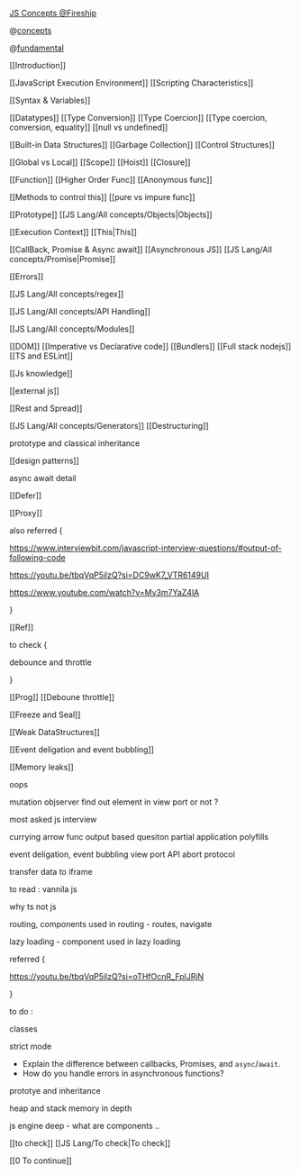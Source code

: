 [JS Concepts @Fireship](https://www.youtube.com/watch?v=lkIFF4maKMU)


@[concepts](https://www.linkedin.com/posts/harshit-chopra7_javascript-frontenddevelopment-webdevelopment-activity-7165560122633535488-bO8t)

@[fundamental](https://www.linkedin.com/posts/sahil-chopra-56a63b191_javascript-questions-activity-7163748698454212608-NQ5H)



[[Introduction]]


[[JavaScript Execution Environment]]
[[Scripting Characteristics]]

[[Syntax & Variables]]


[[Datatypes]]
[[Type Conversion]]
[[Type Coercion]]
[[Type coercion, conversion, equality]]
[[null vs undefined]]




[[Built-in Data Structures]]
[[Garbage Collection]]
[[Control Structures]]


[[Global vs Local]]
[[Scope]]
[[Hoist]]
[[Closure]]




[[Function]]
[[Higher Order Func]]
[[Anonymous func]]

[[Methods to control this]]
[[pure vs impure func]]


[[Prototype]]
[[JS Lang/All concepts/Objects|Objects]]

[[Execution Context]]
[[This|This]]



[[CallBack, Promise & Async await]]
[[Asynchronous JS]]
[[JS Lang/All concepts/Promise|Promise]]

[[Errors]]

[[JS Lang/All concepts/regex]]







[[JS Lang/All concepts/API Handling]]



[[JS Lang/All concepts/Modules]]

[[DOM]]
[[Imperative vs Declarative code]]
[[Bundlers]]
[[Full stack nodejs]]
[[TS and ESLint]]


[[Js knowledge]]




[[external js]]


[[Rest and Spread]]



[[JS Lang/All concepts/Generators]]
[[Destructuring]]



prototype and classical inheritance



[[design patterns]]

async await detail

[[Defer]]

[[Proxy]]


also referred {

https://www.interviewbit.com/javascript-interview-questions/#output-of-following-code

https://youtu.be/tbqVqP5ilzQ?si=DC9wK7_VTR6149UI


https://www.youtube.com/watch?v=Mv3m7YaZ4lA


}

[[Ref]]

to check {

debounce and throttle

}

[[Prog]]
[[Deboune throttle]]

[[Freeze and Seal]]

[[Weak DataStructures]]



[[Event deligation and event bubbling]]

[[Memory leaks]]



oops 


mutation objserver
find out element in view port or not ?


most asked js interview


currying
arrow func
output based quesiton
partial application
polyfills


event deligation, event bubbling
view port
API abort protocol

transfer data to iframe

to read : vannila js



why ts not js 

routing, components used in routing - routes, navigate

lazy loading - component used in lazy loading



referred {

https://youtu.be/tbqVqP5ilzQ?si=oTHfOcnR_FplJRjN

}


to do :

classes


strict mode


- Explain the difference between callbacks, Promises, and `async`/`await`.
- How do you handle errors in asynchronous functions?

prototye and inheritance



heap and stack memory in depth

js engine deep - what are components ..  


[[to check]]
[[JS Lang/To check|To check]]

[[0 To continue]]
